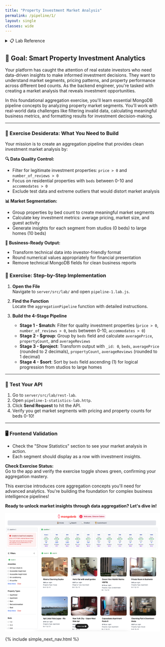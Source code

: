 ```yaml
---
title: "Property Investment Market Analysis"
permalink: /pipeline/1/
layout: single
classes: wide
---
```


<details>
<summary>📋 Lab Reference</summary>
<p><strong>Associated Lab File:</strong> <code>pipeline-1.lab.js</code></p>
</details>

## 🚀 Goal: Smart Property Investment Analytics

Your platform has caught the attention of real estate investors who need data-driven insights to make informed investment decisions. They want to understand market segments, pricing patterns, and property performance across different bed counts. As the backend engineer, you're tasked with creating a market analysis that reveals investment opportunities.

In this foundational aggregation exercise, you'll learn essential MongoDB pipeline concepts by analyzing property market segments. You'll work with real-world data challenges like filtering invalid data, calculating meaningful business metrics, and formatting results for investment decision-making.

---

### 🎯 Exercise Desiderata: What You Need to Build

Your mission is to create an aggregation pipeline that provides clean investment market analysis by:

**🔍 Data Quality Control:**
- Filter for legitimate investment properties: `price > 0` and `number_of_reviews > 0`
- Focus on residential properties with `beds` between 0-10 and `accommodates > 0`
- Exclude test data and extreme outliers that would distort market analysis

**📊 Market Segmentation:**
- Group properties by bed count to create meaningful market segments
- Calculate key investment metrics: average pricing, market size, and guest activity
- Generate insights for each segment from studios (0 beds) to large homes (10 beds)

**🎨 Business-Ready Output:**
- Transform technical data into investor-friendly format
- Round numerical values appropriately for financial presentation
- Remove technical MongoDB fields for clean business reports

### 🧩 Exercise: Step-by-Step Implementation

1. **Open the File**  
   Navigate to `server/src/lab/` and open `pipeline-1.lab.js`.

2. **Find the Function**  
   Locate the `aggregationPipeline` function with detailed instructions.

3. **Build the 4-Stage Pipeline**  
   - **Stage 1 - $match**: Filter for quality investment properties (`price > 0`, `number_of_reviews > 0`, `beds` between 0-10, `accommodates > 0`)
   - **Stage 2 - $group**: Group by `beds` field and calculate `averagePrice`, `propertyCount`, and `averageReviews`
   - **Stage 3 - $project**: Transform output with `_id: 0`, `beds`, `averagePrice` (rounded to 2 decimals), `propertyCount`, `averageReviews` (rounded to 1 decimal)
   - **Stage 4 - $sort**: Sort by `beds` field ascending (1) for logical progression from studios to large homes

---

### 🚦 Test Your API

1. Go to `server/src/lab/rest-lab`.
2. Open `pipeline-1-statistics-lab.http`.
3. Click **Send Request** to hit the API.
4. Verify you get market segments with pricing and property counts for beds 0-10!

---

### 🖥️ Frontend Validation

- Check the "Show Statistics" section to see your market analysis in action.
- Each segment should display as a row with investment insights.

**Check Exercise Status:**  
Go to the app and verify the exercise toggle shows green, confirming your aggregation mastery.

This exercise introduces core aggregation concepts you'll need for advanced analytics. You're building the foundation for complex business intelligence pipelines!

**Ready to unlock market insights through data aggregation? Let's dive in!**

![pipeline-1-lab](../../assets/images/pipeline-1-lab.png)

{% include simple_next_nav.html %}
